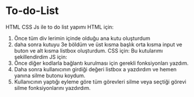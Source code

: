 # To-do-List
HTML CSS Js ile to do list yapımı
HTML için:
1. Önce tüm div lerimin içinde olduğu ana kutu oluşturdum
2. daha sonra kutuyu 3e böldüm ve üst kısma başlık orta kısma input ve buton ve alt kısma listbox oluşturdum.
CSS için:
 Bu kutularımı şekillendirdim
 JS için:
 1. Önce diğer kodlarla bağlantı kurulması için gerekli fonksiyonları yazdım.
 2. Daha sonra kullanıcının girdiği değeri listbox a yazdırdım ve hemen yanına silme butonu koydum.
 3. Kullanıcının yaptığı eyleme göre tüm görevleri silme veya seçtiği görevi silme fonksiyonlarını yazdırdım.

